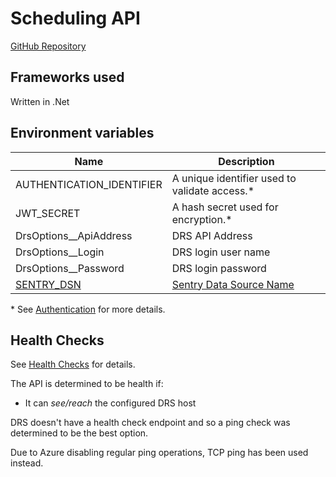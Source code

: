 # Scheduling API

<a class="badge badge--secondary" href="https://github.com/City-of-Lincoln-Council/HousingRepairsSchedulingApi">GitHub Repository</a>

## Frameworks used

Written in .Net

## Environment variables
| Name                                                                    | Description                                                                              |
|-------------------------------------------------------------------------|------------------------------------------------------------------------------------------|
| AUTHENTICATION_IDENTIFIER                                               | A unique identifier used to validate access.*                                            |
| JWT_SECRET                                                              | A hash secret used for encryption.*                                                      |
| DrsOptions__ApiAddress                                                  | DRS API Address                                                                          |
| DrsOptions__Login                                                       | DRS login user name                                                                      |
| DrsOptions__Password                                                    | DRS login password                                                                       |
| [SENTRY_DSN](../alerting-and-monitoring/intro#azure-component-setup) | [Sentry Data Source Name](https://docs.sentry.io/product/sentry-basics/dsn-explainer/)   |

\* See [Authentication](../apis/authentication) for more details.

## Health Checks

See [Health Checks](../apis/health-checks) for details.

The API is determined to be health if:

- It can _see/reach_ the configured DRS host

DRS doesn't have a health check endpoint and so a ping check was determined to be the best option.

Due to Azure disabling regular ping operations, TCP ping has been used instead.
